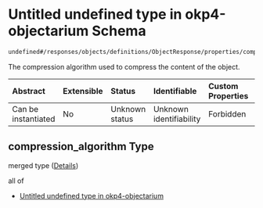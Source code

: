 # Untitled undefined type in okp4-objectarium Schema

```txt
undefined#/responses/objects/definitions/ObjectResponse/properties/compression_algorithm
```

The compression algorithm used to compress the content of the object.

| Abstract            | Extensible | Status         | Identifiable            | Custom Properties | Additional Properties | Access Restrictions | Defined In                                                                     |
| :------------------ | :--------- | :------------- | :---------------------- | :---------------- | :-------------------- | :------------------ | :----------------------------------------------------------------------------- |
| Can be instantiated | No         | Unknown status | Unknown identifiability | Forbidden         | Allowed               | none                | [okp4-objectarium.json\*](schema/okp4-objectarium.json "open original schema") |

## compression\_algorithm Type

merged type ([Details](okp4-objectarium-responses-objectsresponse-definitions-objectresponse-properties-compression_algorithm.md))

all of

* [Untitled undefined type in okp4-objectarium](okp4-objectarium-responses-objectsresponse-definitions-objectresponse-properties-compression_algorithm-allof-0.md "check type definition")
